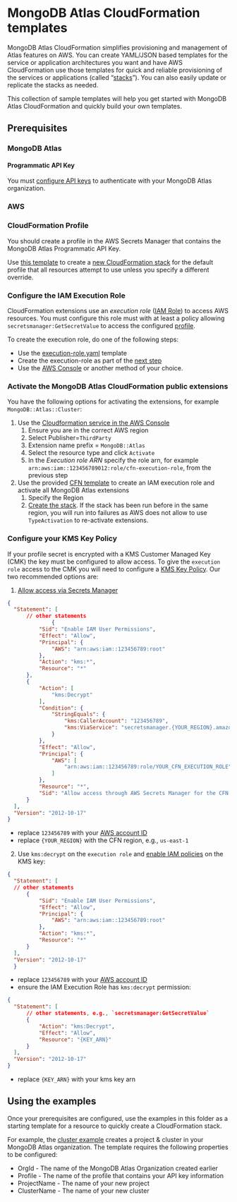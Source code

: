 # MongoDB Atlas CloudFormation templates
MongoDB Atlas CloudFormation simplifies provisioning and management of Atlas features on AWS. You can create YAML/JSON based templates for the service or application architectures you want and have AWS CloudFormation use those templates for quick and reliable provisioning of the services or applications (called “[stacks](https://docs.aws.amazon.com/AWSCloudFormation/latest/UserGuide/stacks.html)”). You can also easily update or replicate the stacks as needed.

This collection of sample templates will help you get started with MongoDB Atlas CloudFormation and quickly build your own templates.

## Prerequisites
### MongoDB Atlas
#### Programmatic API Key
You must [configure API keys](https://www.mongodb.com/docs/atlas/configure-api-access/#std-label-atlas-admin-api-access) to authenticate with your MongoDB Atlas organization.

### AWS

### CloudFormation Profile
You should create a profile in the AWS Secrets Manager that contains the MongoDB Atlas Programmatic API Key.

Use [this template](profile-secret.yaml) to create a [new CloudFormation stack](https://console.aws.amazon.com/cloudformation/home#/stacks/create) for the default profile that all resources attempt to use unless you specify a different override.

### Configure the IAM Execution Role
CloudFormation extensions use an *execution role* ([IAM Role](https://docs.aws.amazon.com/IAM/latest/UserGuide/id_roles.html)) to access AWS resources.
You must configure this role must with at least a policy allowing `secretsmanager:GetSecretValue` to access the configured [profile](../README.md#2-configure-your-profile).

To create the execution role, do one of the following steps:
- Use the [execution-role.yaml](execution-role.yaml) template
- Create the execution-role as part of the [next step](#activate-the-mongodb-atlas-cloudformation-public-extensions)
- Use the [AWS Console](https://us-east-1.console.aws.amazon.com/iam/home?region=us-east-1#/roles) or another method of your choice.

### Activate the MongoDB Atlas CloudFormation public extensions
You have the following options for activating the extensions, for example `MongoDB::Atlas::Cluster`:

1. Use the [Cloudformation service in the AWS Console](https://us-east-1.console.aws.amazon.com/cloudformation/home?region=us-east-1#/registry/public-extensions?visibility=PUBLIC&type=RESOURCE&category=THIRD_PARTY)
   1. Ensure you are in the correct AWS region
   2. Select Publisher=`ThirdParty`
   3. Extension name prefix = `MongoDB::Atlas`
   4. Select the resource type and click `Activate`
   5. In the *Execution role ARN* specify the role arn, for example `arn:aws:iam::123456789012:role/cfn-execution-role`, from the previous step
2. Use the provided [CFN template](activate-mongodb-atlas-resources.template.yaml) to create an IAM execution role and activate all MongoDB Atlas extensions
   1. Specify the Region
   2. [Create the stack](https://us-east-1.console.aws.amazon.com/cloudformation/home?region=us-east-1#/stacks?filteringText=&filteringStatus=active&viewNested=true). If the stack has been run before in the same region, you will run into failures as AWS does not allow to use `TypeActivation` to re-activate extensions.

### Configure your KMS Key Policy
If your profile secret is encrypted with a KMS Customer Managed Key (CMK) the key must be configured to allow access.
To give the `execution role` access to the CMK you will need to configure a [KMS Key Policy](https://docs.aws.amazon.com/kms/latest/developerguide/key-policies.html).
Our two recommended options are:
1. [Allow access via Secrets Manager](https://docs.aws.amazon.com/secretsmanager/latest/userguide/security-encryption.html#security-encryption-policies)
  ```json
  {
    "Statement": [
        // other statements
                {
            "Sid": "Enable IAM User Permissions",
            "Effect": "Allow",
            "Principal": {
                "AWS": "arn:aws:iam::123456789:root"
            },
            "Action": "kms:*",
            "Resource": "*"
        },
        {
            "Action": [
                "kms:Decrypt"
            ],
            "Condition": {
                "StringEquals": {
                    "kms:CallerAccount": "123456789",
                    "kms:ViaService": "secretsmanager.{YOUR_REGION}.amazonaws.com"
                }
            },
            "Effect": "Allow",
            "Principal": {
                "AWS": [
                    "arn:aws:iam::123456789:role/YOUR_CFN_EXECUTION_ROLE" // or "*" to allow all of your IAM user/roles
                ]
            },
            "Resource": "*",
            "Sid": "Allow access through AWS Secrets Manager for the CFN Execution Role"
        }
    ],
    "Version": "2012-10-17"
  }
  ```
  - replace `123456789` with your [AWS account ID](https://docs.aws.amazon.com/IAM/latest/UserGuide/console_account-alias.html)
  - replace `{YOUR_REGION}` with the CFN region, e.g., `us-east-1`
2. Use `kms:decrypt` on the `execution role` and [enable IAM policies](https://docs.aws.amazon.com/kms/latest/developerguide/key-policy-default.html#key-policy-default-allow-root-enable-iam) on the KMS key:
  ```json
  {
    "Statement": [
    // other statements
        {
            "Sid": "Enable IAM User Permissions",
            "Effect": "Allow",
            "Principal": {
                "AWS": "arn:aws:iam::123456789:root"
            },
            "Action": "kms:*",
            "Resource": "*"
        }
    ],
    "Version": "2012-10-17"
    }
  ```
  - replace `123456789` with your [AWS account ID](https://docs.aws.amazon.com/IAM/latest/UserGuide/console_account-alias.html)
  - ensure the IAM Execution Role has `kms:decrypt` permission:
  ```json
  {
    "Statement": [
        // other statements, e.g., `secretsmanager:GetSecretValue`
        {
            "Action": "kms:Decrypt",
            "Effect": "Allow",
            "Resource": "{KEY_ARN}"
        }
    ],
    "Version": "2012-10-17"
  }
  ```
  - replace `{KEY_ARN}` with your kms key arn

## Using the examples
Once your prerequisites are configured, use the examples in this folder as a starting template for a resource to quickly create a CloudFormation stack. 

For example, the [cluster example](cluster/cluster.json) creates a project & cluster in your MongoDB Atlas organization. The template requires the following properties to be configured:
* OrgId - The name of the MongoDB Atlas Organization created earlier
* Profile - The name of the profile that contains your API key information
* ProjectName - The name of your new project
* ClusterName - The name of your new cluster
